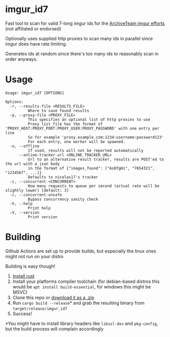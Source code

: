 imgur_id7
====
Fast tool to scan for valid 7-long imgur ids for the [ArchiveTeam imgur efforts](https://wiki.archiveteam.org/index.php/Imgur) (not affiliated or endorsed)

Optionally uses supplied http proxies to scan many ids in parallel since imgur does have rate limiting.

Generates ids at random since there's too many ids to reasonably scan in order anyways.

# Usage
```
Usage: imgur_id7 [OPTIONS]

Options:
  -r, --results-file <RESULTS_FILE>
          Where to save found results
  -p, --proxy-file <PROXY_FILE>
          This specifies an optional list of http proxies to use
          Proxy list file has the format of 'PROXY_HOST:PROXY_PORT:PROXY_USER:PROXY_PASSWORD' with one entry per line
          So for example 'proxy.example.com:1234:username:password123'
          For each entry, one worker will be spawned.
  -o, --offline
          If used, results will not be reported automatically
      --online-tracker-url <ONLINE_TRACKER_URL>
          Url to an alternative result tracker, results are POST'ed to the url with a json body
          in the format of {"images_found": ["AsDfgHi", "7654321", "1234567", ...]}
          Defaults to nicolas17's tracker
  -c, --concurrent <CONCURRENT>
          How many requests to queue per second (actual rate will be slightly lower) [default: 3]
  -c, --concurrent-unsafe
          Bypass concurrency sanity check
  -h, --help
          Print help
  -V, --version
          Print version
```

# Building
Github Actions are set up to provide builds, but especially the linux ones might not run on your distro

Building is easy though!

1. [Install rust](https://www.rust-lang.org/tools/install)
2. Install your platforms compiler toolchain (for debian-based distros this would be `apt install build-essential`, for windows this might be MSVC)
3. Clone this repo or [download it as a .zip](https://github.com/imerr/imgur_id7/archive/refs/heads/main.zip)
4. Run `cargo build --release`* and grab the resulting binary from `target/release/imgur_id7`
5. Success!

*You might have to install library headers like `libssl-dev` and `pkg-config`, but the build process will complain accordingly 
